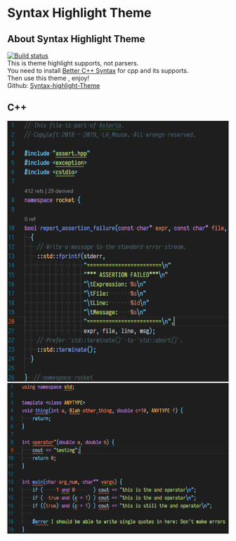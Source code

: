 # Syntax Highlight Theme
## About Syntax Highlight Theme
[![Build status](https://ci.appveyor.com/api/projects/status/m15u4kn724sjli1j?svg=true)](https://ci.appveyor.com/project/peaceshi/syntax-highlight-theme)  
This is theme highlight supports, not parsers.   
You need to install [Better C++ Syntax](https://marketplace.visualstudio.com/items?itemName=jeff-hykin.better-cpp-syntax) for cpp and its supports.  
Then use this theme , enjoy!  
Github: [Syntax-highlight-Theme](https://github.com/peaceshi/Syntax-highlight-Theme)
## C++
![avatar](./snapshot/01.png)
![avatar](./snapshot/02.png)